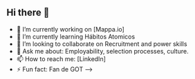 ## Hi there 👋
- 🔭 I’m currently working on [Mappa.io]
- 🌱 I’m currently learning Hábitos Atomicos 
- 👯 I’m looking to collaborate on Recruitment and power skills 
- 💬 Ask me about: Employability, selection processes, culture.
- 📫 How to reach me: [LinkedIn]
- ⚡ Fun fact: Fan de GOT
-->

